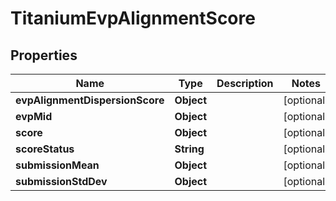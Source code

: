 

# TitaniumEvpAlignmentScore


## Properties

| Name | Type | Description | Notes |
|------------ | ------------- | ------------- | -------------|
|**evpAlignmentDispersionScore** | **Object** |  |  [optional] |
|**evpMid** | **Object** |  |  [optional] |
|**score** | **Object** |  |  [optional] |
|**scoreStatus** | **String** |  |  [optional] |
|**submissionMean** | **Object** |  |  [optional] |
|**submissionStdDev** | **Object** |  |  [optional] |



